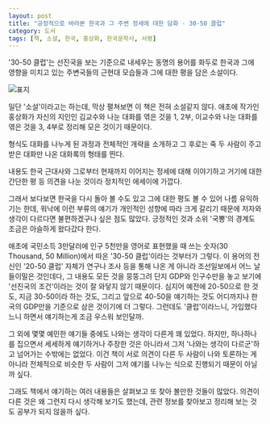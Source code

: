 ```yaml
---
layout: post
title: "긍정적으로 바라본 한국과 그 주변 정세에 대한 담화 - 30-50 클럽"
category: 도서
tags: [책, 소설, 한국, 홍상화, 한국문학사, 서평]
---
```


'30-50 클럽'는
선진국을 보는 기준으로 내세우는 동명의 용어를 화두로
한국과 그에 영향을 미치고 있는 주변국들의 근현대 모습들과 그에 대한 평을 담은 소설이다.

![표지](https://lh3.googleusercontent.com/_3MNkzStOyFwo9dmXtXPp7o3lqRSfZ9pYkIrGNv8LKCp-tRmgCUcAUSPYadrMUVBvO9J4uA7jMdIUA=s480)

일단 '소설'이라고는 하는데,
막상 펼쳐보면 이 책은 전혀 소설같지 않다.
애초에 작가인 홍상화가 자신의 지인인
김교수와 나눈 대화를 엮은 것을 1, 2부,
이교수와 나눈 대화를 엮은 것을 3, 4부로 정리해 모은 것이기 때문이다.

형식도 대화를 나누게 된 과정과 전체적인 개략을 소개하고
그 후로는 죽 두 사람이 주고받은 대화만 나온 대화록의 형태를 띈다.

내용도 한국 근대사와 그로부터 현재까지 이어지는 정세에 대해 이야기하고
거기에 대한 간단한 평 등 의견을 나눈 것이라
정치적인 에세이에 가깝다.

그래서 보다보면 한국을 다시 돌아 볼 수도 있고
그에 대한 평도 볼 수 있어 나름 유익하기는 한데,
워낙에 이런 부류의 얘기가 개인적인 성향에 따라 크게 갈리기 때문에
저자와 생각이 다르다면 불편하겠구나 싶은 점도 많았다.
긍정적인 것과 소위 '국뽕'의 경계도 조금은 아슬하게 왔다갔다 한다.

애초에 국민소득 3만달러에 인구 5천만을 영어로 표현했을 때 쓰는 숫자(30 Thousand, 50 Million)에서 따온
'30-50 클럽'이라는 것부터가 그렇다.
이 용어의 전신인 '20-50 클럽' 자체가
연구나 조사 등을 통해 나온 게 아니라
조선일보에서 어느 날 들이밀은 것인데다,
그 내용도 모든 것을 뭉뚱그려 단지 GDP와 인구수만을 놓고 보기에
'선진국의 조건'이라는 것이 잘 와닿지 않기 때문이다.
심지어 예전에 20-50으로 한 것도, 지금 30-50이라 하는 것도, 그리고 앞으로 40-50을 얘기하는 것도
어디까지나 한국의 GDP만을 기준으로 삼은 것이기에 더 그렇다.
그런데도 '클럽'이라느니, 가입했다느니 하면서 얘기하는게 조금 우스워 보인달까.

그 외에 몇몇 예민한 얘기들 중에도 나와는 생각이 다른게 꽤 있었다.
하지만, 하나하나를 집으면서 세세하게 얘기하거나 주장한 것은 아니라서
그저 '나와는 생각이 다르군'하고 넘어가는 수밖에는 없었다.
이건 책이 서로 의견이 다른 두 사람이 나와 토론하는 게 아니라
전체적으로 비슷한 두 사람이 그저 얘기를 나누는 식으로 진행되기 때문이 아닐까 싶다.

그래도 책에서 얘기하는 여러 내용들은 살펴보고 또 찾아 볼만한 것들이 많았다.
의견이 다른 것은 왜 그런지 다시 생각해 보기도 했는데,
관련 정보를 찾아보고 정리해 보는 것도 공부가 되지 않을까 싶다.

